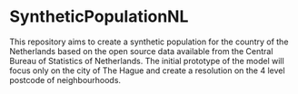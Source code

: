 # SyntheticPopulationNL
This repository aims to create a synthetic population for the country of the Netherlands based on the open source data available from the Central Bureau of Statistics of Netherlands.  The initial prototype of the model will focus only on the city of The Hague and create a resolution on the 4 level postcode of neighbourhoods.
